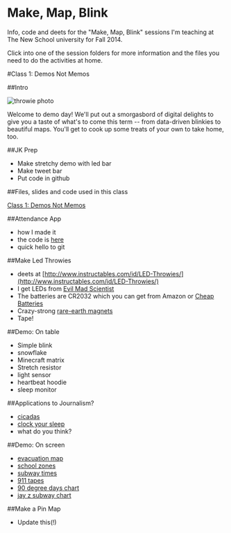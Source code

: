 Make, Map, Blink
==============

Info, code and deets for the "Make, Map, Blink" sessions I'm teaching at The New School university for Fall 2014.

Click into one of the session folders for more information and the files you need to do the activities at home.

#Class 1: Demos Not Memos

##Intro

![throwie photo](https://dl.dropboxusercontent.com/u/466610/blogelements/2-LED_Throwies.JPG)

Welcome to demo day! We'll put out a smorgasbord of digital delights to give you a taste of what's to come this term -- from data-driven blinkies to beautiful maps. You'll get to cook up some treats of your own to take home, too.

##JK Prep

- Make stretchy demo with led bar
- Make tweet bar
- Put code in github

##Files, slides and code used in this class

[Class 1: Demos Not Memos](https://github.com/jkeefe/make-map-blink/tree/master/session-01)

##Attendance App

- how I made it
- the code is [here](https://github.com/jkeefe/projects-johnkeefe-net/blob/master/server.js)
- quick hello to git

##Make Led Throwies

- deets at [http://www.instructables.com/id/LED-Throwies/](http://www.instructables.com/id/LED-Throwies/)
- I get LEDs from [Evil Mad Scientist](http://shop.evilmadscientist.com/productsmenu/partsmenu/383-allled?qh=YTo0OntpOjA7czo0OiJsZWRzIjtpOjE7czozOiJsZWQiO2k6MjtzOjY6ImxlZHMnLCI7aTozO3M6NToibGVkJ3MiO30%3D)
- The batteries are CR2032 which you can get from Amazon or [Cheap Batteries](http://www.cheap-batteries.com/cn.html)
- Crazy-strong [rare-earth magnets](http://www.amazon.com/BYKES-Neodymium-Extremly-Powerful-Refrigerator/dp/B00I53PPS6/ref=sr_1_18?s=industrial&ie=UTF8&qid=1409539170&sr=1-18&keywords=bykes+technologies%C2%AE)
- Tape!

##Demo: On table

* Simple blink
* snowflake
* Minecraft matrix
* Stretch resistor
* light sensor
* heartbeat hoodie
* sleep monitor

##Applications to Journalism?

- [cicadas](http://project.wnyc.org/cicadas/)
- [clock your sleep](http://project.wnyc.org/sleep/)
- what do you think?

##Demo: On screen

- [evacuation map](http://project.wnyc.org/hurricane-zones/hurricane-zones.html)
- [school zones](http://project.wnyc.org/speed-zones/)
- [subway times](http://project.wnyc.org/transit-time/)
- [911 tapes](http://project.wnyc.org/convent-fire/)
- [90 degree days chart](http://project.wnyc.org/90-degree-days/)
- [jay z subway chart](http://www.wnyc.org/story/285139-counting-the-jay-z-subway-crowd/)

##Make a Pin Map

- Update this(!)



